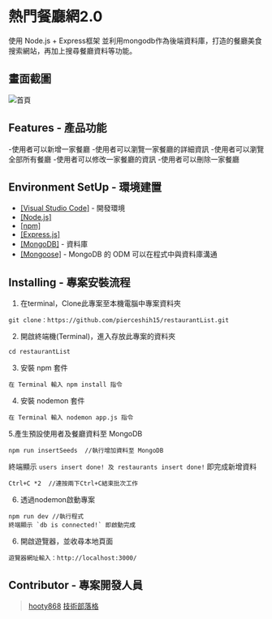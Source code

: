 # 熱門餐廳網2.0

使用 Node.js + Express框架 並利用mongodb作為後端資料庫，打造的餐廳美食搜索網站，再加上搜尋餐廳資料等功能。

## 畫面截圖
![首頁](https://upload.cc/i1/2020/10/01/HeuYF1.png)

## Features - 產品功能

-使用者可以新增一家餐廳
-使用者可以瀏覽一家餐廳的詳細資訊
-使用者可以瀏覽全部所有餐廳
-使用者可以修改一家餐廳的資訊
-使用者可以刪除一家餐廳

## Environment SetUp - 環境建置

- [[Visual Studio Code]](https://visualstudio.microsoft.com/zh-hant/) - 開發環境
- [[Node.js]](https://nodejs.org/en/)
- [[npm]](https://www.npmjs.com/)
- [[Express.js]](https://expressjs.com/)
- [[MongoDB]](https://www.mongodb.com/) - 資料庫
- [[Mongoose]](https://www.npmjs.com/package/mongoose) - MongoDB 的 ODM 可以在程式中與資料庫溝通


## Installing - 專案安裝流程

1. 在terminal，Clone此專案至本機電腦中專案資料夾

```
git clone：https://github.com/pierceshih15/restaurantList.git
```

2. 開啟終端機(Terminal)，進入存放此專案的資料夾

```
cd restaurantList
```

3. 安裝 npm 套件

```
在 Terminal 輸入 npm install 指令
```

4. 安裝 nodemon 套件

```
在 Terminal 輸入 nodemon app.js 指令
```

5.產生預設使用者及餐廳資料至 MongoDB

```
npm run insertSeeds  //執行增加資料至 MongoDB
```

終端顯示 `users insert done! 及 restaurants insert done!` 即完成新增資料

```
Ctrl+C *2  //連按兩下Ctrl+C結束批次工作
````
6. 透過nodemon啟動專案

```
npm run dev //執行程式
終端顯示 `db is connected!` 即啟動完成
```

6. 開啟遊覽器，並收尋本地頁面

```
遊覽器網址輸入：http://localhost:3000/
```

## Contributor - 專案開發人員

> [hooty868](https://github.com/hooty868)
> [技術部落格](https://medium.com/@hooty868)
